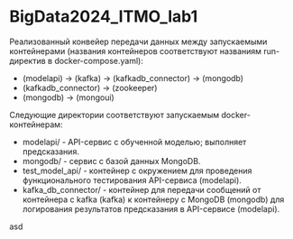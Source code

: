 # BigData2024_ITMO_lab1

Реализованный конвейер передачи данных между запускаемыми контейнерами (названия контейнеров соответствуют названиям run-директив в docker-compose.yaml):
* (modelapi) -> (kafka) -> (kafkadb_connector) -> (mongodb)
* (kafkadb_connector) -> (zookeeper)
* (mongodb) -> (mongoui)

Следующие директории соответствуют запускаемым docker-контейнерам:
* modelapi/ - API-сервис с обученной моделью; выполняет предсказания.
* mongodb/ - сервис с базой данных MongoDB.
* test_model_api/ - контейнер с окружением для проведения функционального тестирования API-сервиса (modelapi).
* kafka_db_connector/ - контейнер для передачи сообщений от контейнера с kafka (kafka) к контейнеру с MongoDB (mongodb) для логирования результатов предсказания в API-сервисе (modelapi).

asd
